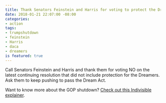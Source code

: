 ```yaml
---
title: Thank Senators Feinstein and Harris for voting to protect the Dreamers
date: 2018-01-21 22:07:00 -08:00
categories:
- action
tags:
- trumpshutdown
- feinstein
- Harris
- daca
- dreamers
is featured: true
---
```


Call Senators Feinstein and Harris and thank them for voting NO on the latest continuing resolution that did not include protection for the Dreamers. Ask them to keep pushing to pass the Dream Act.

Want to know more about the GOP shutdown? [Check out this Indivisible explainer](https://www.indivisible.org/resource/happens-government-shutdown/). 